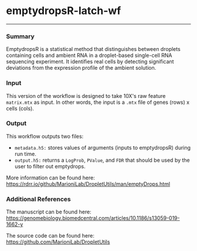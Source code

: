 # emptydropsR-latch-wf
----
### Summary
EmptydropsR is a statistical method that distinguishes between droplets containing cells and ambient RNA in a droplet-based single-cell RNA sequencing experiment. It identifies real cells by detecting significant deviations from the expression profile of the ambient solution.

### Input
This version of the workflow is designed to take 10X's raw feature `matrix.mtx` as input. In other words, the input is a `.mtx` file of genes (rows) x cells (cols).

### Output
This workflow outputs two files:
- `metadata.h5:` stores values of arguments (inputs to emptydropsR) during run time.
- `output.h5:` returns a `LogProb`, `PValue`, and `FDR` that should be used by the user to filter out emptydrops.
  
More information can be found here: https://rdrr.io/github/MarioniLab/DropletUtils/man/emptyDrops.html

### Additional References
The manuscript can be found here: https://genomebiology.biomedcentral.com/articles/10.1186/s13059-019-1662-y

The source code can be found here: https://github.com/MarioniLab/DropletUtils
